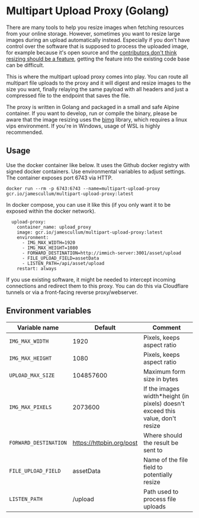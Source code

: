 # Multipart Upload Proxy (Golang)

There are many tools to help you resize images when fetching resources from your online storage. However, sometimes you want to resize large images during an upload automatically instead. Especially if you don't have control over the software that is supposed to process the uploaded image, for example because it's open source and the [contributors don't think resizing should be a feature](https://github.com/immich-app/immich/pull/1242), getting the feature into the existing code base can be difficult. 

This is where the multipart upload proxy comes into play. You can route all multipart file uploads to the proxy and it will digest and resize images to the size you want, finally relaying the same payload with all headers and just a compressed file to the endpoint that saves the file.

The proxy is written in Golang and packaged in a small and safe Alpine container. If you want to develop, run or compile the binary, please be aware that the image resizing uses the [bimg](https://github.com/h2non/bimg) library, which requires a linux vips environment. If you're in Windows, usage of WSL is highly recommended.

## Usage
Use the docker container like below. It uses the Github docker registry with signed docker containers. Use environmental variables to adjust settings. The container exposes port 6743 via HTTP.

    docker run --rm -p 6743:6743 --name=multipart-upload-proxy gcr.io/jamescullum/multipart-upload-proxy:latest

In docker compose, you can use it like this (if you only want it to be exposed within the docker network).

      upload-proxy:
        container_name: upload_proxy
        image: gcr.io/jamescullum/multipart-upload-proxy:latest
        environment:
          - IMG_MAX_WIDTH=1920
          - IMG_MAX_HEIGHT=1080
          - FORWARD_DESTINATION=http://immich-server:3001/asset/upload
          - FILE_UPLOAD_FIELD=assetData
          - LISTEN_PATH=/api/asset/upload
        restart: always

If you use existing software, it might be needed to intercept incoming connections and redirect them to this proxy. You can do this via Cloudflare tunnels or via a front-facing reverse proxy/webserver.



## Environment variables

|Variable name                          |Default                         | Comment
|-------------------------------|-----------------------------| -----------------------------| 
|`IMG_MAX_WIDTH`            |1920            | Pixels, keeps aspect ratio
|`IMG_MAX_HEIGHT`            |1080            | Pixels, keeps aspect ratio
|`UPLOAD_MAX_SIZE`|104857600|Maximum form size in bytes
|`IMG_MAX_PIXELS`|2073600|If the images width*height (in pixels) doesn't exceed this value, don't resize
|`FORWARD_DESTINATION`|https://httpbin.org/post|Where should the result be sent to
|`FILE_UPLOAD_FIELD`|assetData|Name of the file field to potentially resize
|`LISTEN_PATH`|/upload|Path used to process file uploads

